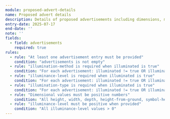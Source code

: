 ```yaml
---
module: proposed-advert-details
name: Proposed advert details
description: Details of proposed advertisements including dimensions, materials, and illumination specifications
entry-date: 2025-07-17
end-date: ''
note: ''
fields:
  - field: advertisements
    required: true
rules:
  - rule: "At least one advertisement entry must be provided"
    condition: "advertisements is not empty"
  - rule: "illumination-method is required when illuminated is true"
    condition: "For each advertisement: illuminated != true OR illumination-method is not empty"
  - rule: "illuminance-level is required when illuminated is true"
    condition: "For each advertisement: illuminated != true OR illuminance-level is provided"
  - rule: "illumination-type is required when illuminated is true"
    condition: "For each advertisement: illuminated != true OR illumination-type is not empty"
  - rule: "Dimensional values must be positive numbers"
    condition: "All height, width, depth, height-from-ground, symbol-height-max, max-projection values > 0"
  - rule: "illuminance-level must be positive when provided"
    condition: "All illuminance-level values > 0"
---
```

